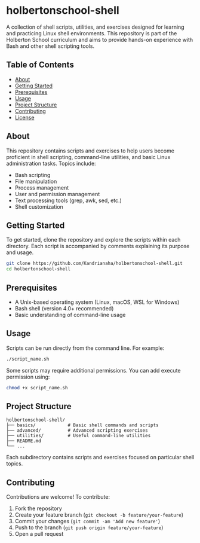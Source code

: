 # holbertonschool-shell

A collection of shell scripts, utilities, and exercises designed for learning and practicing Linux shell environments. This repository is part of the Holberton School curriculum and aims to provide hands-on experience with Bash and other shell scripting tools.

## Table of Contents

- [About](#about)
- [Getting Started](#getting-started)
- [Prerequisites](#prerequisites)
- [Usage](#usage)
- [Project Structure](#project-structure)
- [Contributing](#contributing)
- [License](#license)

## About

This repository contains scripts and exercises to help users become proficient in shell scripting, command-line utilities, and basic Linux administration tasks. Topics include:

- Bash scripting
- File manipulation
- Process management
- User and permission management
- Text processing tools (grep, awk, sed, etc.)
- Shell customization

## Getting Started

To get started, clone the repository and explore the scripts within each directory. Each script is accompanied by comments explaining its purpose and usage.

```bash
git clone https://github.com/Kandrianaha/holbertonschool-shell.git
cd holbertonschool-shell
```

## Prerequisites

- A Unix-based operating system (Linux, macOS, WSL for Windows)
- Bash shell (version 4.0+ recommended)
- Basic understanding of command-line usage

## Usage

Scripts can be run directly from the command line. For example:

```bash
./script_name.sh
```

Some scripts may require additional permissions. You can add execute permission using:

```bash
chmod +x script_name.sh
```

## Project Structure

```
holbertonschool-shell/
├── basics/            # Basic shell commands and scripts
├── advanced/          # Advanced scripting exercises
├── utilities/         # Useful command-line utilities
├── README.md
└── ...
```

Each subdirectory contains scripts and exercises focused on particular shell topics.

## Contributing

Contributions are welcome! To contribute:

1. Fork the repository
2. Create your feature branch (`git checkout -b feature/your-feature`)
3. Commit your changes (`git commit -am 'Add new feature'`)
4. Push to the branch (`git push origin feature/your-feature`)
5. Open a pull request
